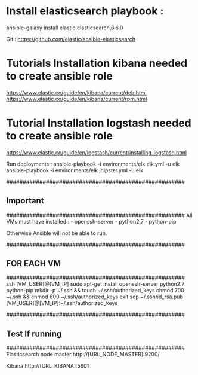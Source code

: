 # Install elasticsearch playbook :
ansible-galaxy install elastic.elasticsearch,6.6.0

Git :
https://github.com/elastic/ansible-elasticsearch

# Tutorials Installation kibana needed to create ansible role
https://www.elastic.co/guide/en/kibana/current/deb.html
https://www.elastic.co/guide/en/kibana/current/rpm.html

# Tutorial Installation logstash needed to create ansible role
https://www.elastic.co/guide/en/logstash/current/installing-logstash.html

Run deployments :
ansible-playbook -i environments/elk elk.yml -u elk
ansible-playbook -i environments/elk jhipster.yml -u elk

######################################################
##                     Important                    ##
######################################################
All VMs must have installed :
    - openssh-server
    - python2.7
    - python-pip

Otherwise Ansible will not be able to run.

######################################################
##                    FOR EACH VM                   ##
######################################################
ssh [VM_USER]@[VM_IP]
sudo apt-get install openssh-server python2.7 python-pip
mkdir -p ~/.ssh && touch ~/.ssh/authorized_keys
chmod 700 ~/.ssh && chmod 600 ~/.ssh/authorized_keys
exit
scp ~/.ssh/id_rsa.pub [VM_USER]@[VM_IP]:~/.ssh/authorized_keys

######################################################
##                  Test If running                 ##
######################################################
Elasticsearch node master
http://[URL_NODE_MASTER]:9200/

Kibana
http://[URL_KIBANA]:5601
